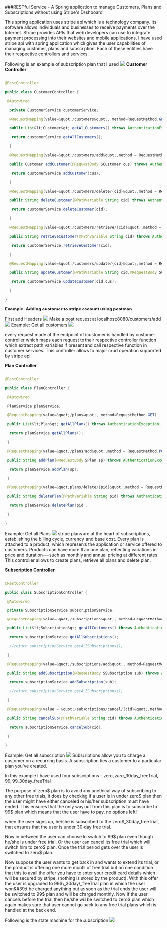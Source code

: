 ###RESTful Service - A Spring application to manage Customers, Plans and Subscriptions without using Stripe&#39;s Dashboard

This spring application uses stripe api which is a technology company. Its software allows individuals and businesses to receive payments over the Internet. Stripe provides APIs that web developers can use to integrate payment processing into their websites and mobile applications. I have used stripe api with spring application which gives the user capabilities of managing customer, plans and subscription. Each of these entities have their respective controllers and services.

Following is an example of subscription plan that I used
![](https://raw.githubusercontent.com/utsavrai/RESTful-Service--StripeAPI-integration-with-Spring-Application/master/stateMachine.PNG)
**Customer Controller**

```java

@RestController

public class CustomerController {

 @Autowired

  private CustomerService customerService;

  @RequestMapping(value=&quot;/customers&quot;, method=RequestMethod.GET)

  public List&lt;Customer&gt; getAllCustomers() throws AuthenticationException, InvalidRequestException, APIConnectionException, CardException, APIException{

   return customerService.getAllCustomers();

  }

  @RequestMapping(value=&quot;/customers/add&quot;,method = RequestMethod.POST)

  public Customer addCustomer(@RequestBody SCustomer cus) throws AuthenticationException, InvalidRequestException, APIConnectionException, CardException, APIException {

   return customerService.addCustomer(cus);

  }

  @RequestMapping(value=&quot;/customers/delete/{cid}&quot;,method = RequestMethod.GET)

  public String deleteCustomer(@PathVariable String cid) throws AuthenticationException, InvalidRequestException, APIConnectionException, CardException, APIException {

   return customerService.deleteCustomer(cid);

  }

  @RequestMapping(value=&quot;/customers/retrieve/{cid}&quot;,method = RequestMethod.GET)

  public String retrieveCustomer(@PathVariable String cid) throws AuthenticationException, InvalidRequestException, APIConnectionException, CardException, APIException {

   return customerService.retrieveCustomer(cid);

  }

  @RequestMapping(value=&quot;/customers/update/{cid}&quot;,method = RequestMethod.PUT)

  public String updateCustomer(@PathVariable String cid,@RequestBody SCustomer cus) throws AuthenticationException, InvalidRequestException, APIConnectionException, CardException, APIException {

   return customerService.updateCustomer(cid,cus);

  }

}

```

**Example: Adding customer to stripe account using postman**

First add Headers
![](https://raw.githubusercontent.com/utsavrai/RESTful-Service--StripeAPI-integration-with-Spring-Application/master/SpringStripe3.1.PNG)
Make a post request at localhost:8080/customers/add
![](https://raw.githubusercontent.com/utsavrai/RESTful-Service--StripeAPI-integration-with-Spring-Application/master/SpringStripe3.2.PNG)
Example: Get all customers
![](https://raw.githubusercontent.com/utsavrai/RESTful-Service--StripeAPI-integration-with-Spring-Application/master/SpringStripe2.PNG)

every request made at the endpoint of /customer is handled by customer controller which maps each request to their respective controller function which extract path variables if present and call respective function in customer services. This controller allows to major crud operation supported by stripe api.

**Plan Controller**

```java

@RestController

public class PlanController {

 @Autowired

 PlanService planService;

 @RequestMapping(value=&quot;/plans&quot;, method=RequestMethod.GET)

 public List&lt;Plan&gt; getAllPlans() throws AuthenticationException, InvalidRequestException, APIConnectionException, CardException, APIException{

  return planService.getAllPlans();

 }

 @RequestMapping(value=&quot;/plans/add&quot;,method = RequestMethod.POST)

 public String addPlan(@RequestBody SPlan sp) throws AuthenticationException, InvalidRequestException, APIConnectionException, CardException, APIException {

  return planService.addPlan(sp);

 }

 @RequestMapping(value=&quot;plans/delete/{pid}&quot;,method = RequestMethod.GET)

 public String deletePlan(@PathVariable String pid) throws AuthenticationException, InvalidRequestException, APIConnectionException, CardException, APIException {

  return planService.deletePlan(pid);

 }

}

```

Example: Get all Plans
![](https://raw.githubusercontent.com/utsavrai/RESTful-Service--StripeAPI-integration-with-Spring-Application/master/Spring_StripeAPI4.PNG)
stripe plans are at the heart of subscriptions, establishing the billing cycle, currency, and base cost. Every plan is attached to a product, which represents the application or service offered to customers. Products can have more than one plan, reflecting variations in price and duration—–such as monthly and annual pricing at different rates. This controller allows to create plans, retrieve all plans and delete plan.

**Subscription Controller**

```java

@RestController

public class SubscriptionController {

 @Autowired

 private SubscriptionService subscriptionService;

 @RequestMapping(value=&quot;/subscriptions&quot;, method=RequestMethod.GET)

 public List&lt;Subscription&gt; getAllCustomers() throws AuthenticationException, InvalidRequestException, APIConnectionException, CardException, APIException{

  return subscriptionService.getAllSubscriptions();

  //return subscriptionService.getAllSubscriptions();

 }

 @RequestMapping(value=&quot;/subscriptions/add&quot;, method=RequestMethod.POST)

 public String addSubscription(@RequestBody SSubscription sub) throws AuthenticationException, InvalidRequestException, APIConnectionException, CardException, APIException{

  return subscriptionService.addSubscription(sub);

  //return subscriptionService.getAllSubscriptions();

 }

 @RequestMapping(value = &quot;/subscriptions/cancel/{cid}&quot;,method=RequestMethod.GET)

 public String cancelSub(@PathVariable String cid) throws AuthenticationException, InvalidRequestException, APIConnectionException, CardException, APIException {

  return subscriptionService.cancelSub(cid);

 }

}

```

Example: Get all subscription
![](https://raw.githubusercontent.com/utsavrai/RESTful-Service--StripeAPI-integration-with-Spring-Application/master/SpringStripe1.PNG)
Subscriptions allow you to charge a customer on a recurring basis. A subscription ties a customer to a particular plan you&#39;ve created.

In this example I have used four subscriptions - zero$, zero$\_30day\_freeTrial, 99$, 99$\_30day\_freeTrial

The purpose of zero$ plan is to avoid any unethical way of subscribing to any other free trials, it does by checking if a user is in under zero$ plan then the user might have either canceled or his/her subscription must have ended. This ensures that the only way out from this plan is to subscribe to 99$ plan which means that the user have to pay, no options left!

when the user signs up, he/she is subscribed to the zero$\_30day\_freeTrial, that ensures that the user is under 30-day free trial.

Now in between the user can choose to switch to 99$ plan even though he/she is under free trial. Or the user can cancel its free trial which will switch him to zero$ plan. Once the trial period gets over the user is switched to zero$ plan.

Now suppose the user wants to get back in and wants to extend its trial, or the product is offering one more month of free trial but on one condition that this to avail the offer you have to enter your credit card details which will be secured by stripe, (nothing is stored by the product). With this offer the user is upgraded to 99$\_30day\_freeTrial plan in which the user won&#39;t be charged anything but as soon as the trial ends the user will be switched to 99$ plan and will be charged monthly. Now if the user cancels before the trial then he/she will be switched to zero$ plan which again makes sure that user cannot go back to any free trial plans which is handled at the back end.

Following is the state machine for the subscription
![](https://raw.githubusercontent.com/utsavrai/RESTful-Service--StripeAPI-integration-with-Spring-Application/master/stateMachine.PNG)
